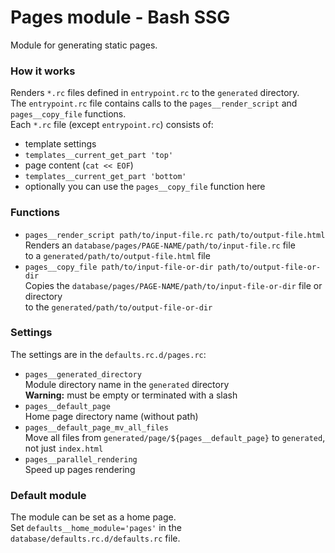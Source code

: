 # Pages module - Bash SSG
Module for generating static pages.

### How it works
Renders `*.rc` files defined in `entrypoint.rc` to the `generated` directory.  
The `entrypoint.rc` file contains calls to the `pages__render_script` and `pages__copy_file` functions.  
Each `*.rc` file (except `entrypoint.rc`) consists of:
* template settings
* `templates__current_get_part 'top'`
* page content (`cat << EOF`)
* `templates__current_get_part 'bottom'`
* optionally you can use the `pages__copy_file` function here

### Functions
* `pages__render_script path/to/input-file.rc path/to/output-file.html`  
	Renders an `database/pages/PAGE-NAME/path/to/input-file.rc` file  
	to a `generated/path/to/output-file.html` file
* `pages__copy_file path/to/input-file-or-dir path/to/output-file-or-dir`  
	Copies the `database/pages/PAGE-NAME/path/to/input-file-or-dir` file or directory  
	to the `generated/path/to/output-file-or-dir`

### Settings
The settings are in the `defaults.rc.d/pages.rc`:
* `pages__generated_directory`  
	Module directory name in the `generated` directory  
	**Warning:** must be empty or terminated with a slash
* `pages__default_page`  
	Home page directory name (without path)
* `pages__default_page_mv_all_files`  
	Move all files from `generated/page/${pages__default_page}` to `generated`, not just `index.html`
* `pages__parallel_rendering`  
	Speed up pages rendering

### Default module
The module can be set as a home page.  
Set `defaults__home_module='pages'` in the `database/defaults.rc.d/defaults.rc` file.
